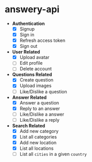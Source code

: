 # answery-api
- __Authentication__
  * [x] Signup
  * [x] Sign in
  * [x] Refresh access token
  * [x] Sign out
- __User Related__
  * [x] Upload avatar
  * [ ] Edit profile
  * [ ] Delete account
- __Questions Related__
  * [x] Create question
  * [x] Upload images
  * [ ] Like/Dislike a question
- __Answer Related__
  * [x] Answer a question
  * [x] Reply to an answer
  * [ ] Like/Dislike a answer
  * [ ] Like/Dislike a reply
- __Search Related__
  * [x] Add new category
  * [x] List all categories
  * [x] Add new location
  * [x] List all locations
  * [ ] List all `cities` in a given `country`
